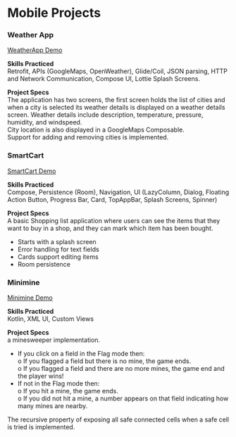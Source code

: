 # Mobile Projects  

### Weather App
[WeatherApp Demo](https://github.com/sike25/mobile_projects/assets/97693483/6ba2c46e-7269-4fac-93da-04345279e04d)  

**Skills Practiced**   
Retrofit, APIs (GoogleMaps, OpenWeather), Glide/Coil, JSON parsing, HTTP and Network Communication, Compose UI, Lottie Splash Screens.  

**Project Specs**  
The application has two screens, the first screen holds the list of cities and when a city is
selected its weather details is displayed on a weather details screen. 
Weather details include description, temperature, pressure, humidity, and windspeed.   
City location is also displayed in a GoogleMaps Composable.   
Support for adding and removing cities is implemented.    


### SmartCart
[SmartCart Demo](https://github.com/sike25/mobile_projects/assets/97693483/40cc01ba-7570-478f-8243-fad3441acbe4)

**Skills Practiced**  
Compose, Persistence (Room), Navigation, UI (LazyColumn, Dialog, Floating Action Button, Progress Bar, Card, TopAppBar, Splash Screens, Spinner)  

**Project Specs**  
A basic Shopping list application where users can see the items that they 
want to buy in a shop, and they can mark which item has been bought.   
* Starts with a splash screen  
* Error handling for text fields  
* Cards support editing items  
* Room persistence    


### Minimine
[Minimine Demo](https://github.com/sike25/mobile_projects/assets/97693483/75e32b92-9df7-4398-a2e0-d76bfb3538b6)

**Skills Practiced**   
Kotlin, XML UI, Custom Views  

**Project Specs**  
a minesweeper implementation.  
- If you click on a field in the Flag mode then:    
  o If you flagged a field but there is no mine, the game ends.      
  o If you flagged a field and there are no more mines, the game end and the player wins!   
- If not in the Flag mode then:    
  o If you hit a mine, the game ends.      
  o If you did not hit a mine, a number appears on that field indicating how many mines are nearby.     

The recursive property of exposing all safe connected cells when a safe cell is tried is implemented.  




